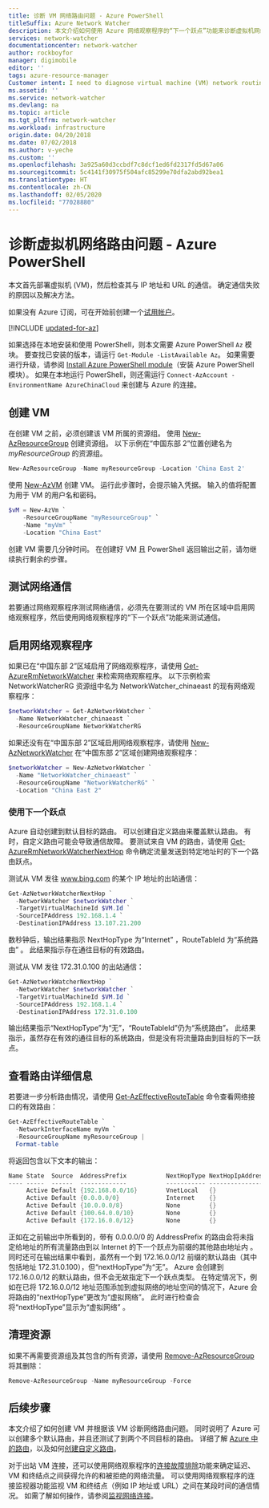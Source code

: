 ```yaml
---
title: 诊断 VM 网络路由问题 - Azure PowerShell
titleSuffix: Azure Network Watcher
description: 本文介绍如何使用 Azure 网络观察程序的“下一个跃点”功能来诊断虚拟机网络路由问题。
services: network-watcher
documentationcenter: network-watcher
author: rockboyfor
manager: digimobile
editor: ''
tags: azure-resource-manager
Customer intent: I need to diagnose virtual machine (VM) network routing problem that prevents communication to different destinations.
ms.assetid: ''
ms.service: network-watcher
ms.devlang: na
ms.topic: article
ms.tgt_pltfrm: network-watcher
ms.workload: infrastructure
origin.date: 04/20/2018
ms.date: 07/02/2018
ms.author: v-yeche
ms.custom: ''
ms.openlocfilehash: 3a925a60d3ccbdf7c8dcf1ed6fd2317fd5d67a06
ms.sourcegitcommit: 5c4141f30975f504afc85299e70dfa2abd92bea1
ms.translationtype: HT
ms.contentlocale: zh-CN
ms.lasthandoff: 02/05/2020
ms.locfileid: "77028880"
---
```

# <a name="diagnose-a-virtual-machine-network-routing-problem---azure-powershell"></a>诊断虚拟机网络路由问题 - Azure PowerShell

本文首先部署虚拟机 (VM)，然后检查其与 IP 地址和 URL 的通信。 确定通信失败的原因以及解决方法。

如果没有 Azure 订阅，可在开始前创建一个[试用帐户](https://www.azure.cn/pricing/1rmb-trial)。

[!INCLUDE [updated-for-az](../../includes/updated-for-az.md)]


如果选择在本地安装和使用 PowerShell，则本文需要 Azure PowerShell `Az` 模块。 要查找已安装的版本，请运行 `Get-Module -ListAvailable Az`。 如果需要进行升级，请参阅 [Install Azure PowerShell module](https://docs.microsoft.com/powershell/azure/install-Az-ps)（安装 Azure PowerShell 模块）。 如果在本地运行 PowerShell，则还需运行 `Connect-AzAccount -EnvironmentName AzureChinaCloud` 来创建与 Azure 的连接。



## <a name="create-a-vm"></a>创建 VM

在创建 VM 之前，必须创建该 VM 所属的资源组。 使用 [New-AzResourceGroup](https://docs.microsoft.com/powershell/module/az.Resources/New-azResourceGroup) 创建资源组。 以下示例在“中国东部 2”位置创建名为 *myResourceGroup* 的资源组。 

```PowerShell
New-AzResourceGroup -Name myResourceGroup -Location 'China East 2'
```

使用 [New-AzVM](https://docs.microsoft.com/powershell/module/az.compute/new-azvm) 创建 VM。 运行此步骤时，会提示输入凭据。 输入的值将配置为用于 VM 的用户名和密码。

```PowerShell
$vM = New-AzVm `
    -ResourceGroupName "myResourceGroup" `
    -Name "myVm" `
    -Location "China East"
```

创建 VM 需要几分钟时间。 在创建好 VM 且 PowerShell 返回输出之前，请勿继续执行剩余的步骤。

## <a name="test-network-communication"></a>测试网络通信

若要通过网络观察程序测试网络通信，必须先在要测试的 VM 所在区域中启用网络观察程序，然后使用网络观察程序的“下一个跃点”功能来测试通信。

## <a name="enable-network-watcher"></a>启用网络观察程序

如果已在“中国东部 2”区域启用了网络观察程序，请使用 [Get-AzureRmNetworkWatcher](https://docs.microsoft.com/powershell/module/azurerm.network/get-azurermnetworkwatcher) 来检索网络观察程序。 以下示例检索 NetworkWatcherRG  资源组中名为 NetworkWatcher_chinaeast  的现有网络观察程序：

```powershell
$networkWatcher = Get-AzNetworkWatcher `
  -Name NetworkWatcher_chinaeast `
  -ResourceGroupName NetworkWatcherRG
```

如果还没有在“中国东部 2”区域启用网络观察程序，请使用 [New-AzNetworkWatcher](https://docs.microsoft.com/powershell/module/azurerm.network/new-azurermnetworkwatcher) 在“中国东部 2”区域创建网络观察程序：

```powershell
$networkWatcher = New-AzNetworkWatcher `
  -Name "NetworkWatcher_chinaeast" `
  -ResourceGroupName "NetworkWatcherRG" `
  -Location "China East 2"
```

### <a name="use-next-hop"></a>使用下一个跃点

Azure 自动创建到默认目标的路由。 可以创建自定义路由来覆盖默认路由。 有时，自定义路由可能会导致通信故障。 要测试来自 VM 的路由，请使用 [Get-AzureRmNetworkWatcherNextHop](https://docs.microsoft.com/powershell/module/azurerm.network/get-azurermnetworkwatchernexthop) 命令确定流量发送到特定地址时的下一个路由跃点。

测试从 VM 发往 www.bing.com 的某个 IP 地址的出站通信：

```PowerShell
Get-AzNetworkWatcherNextHop `
  -NetworkWatcher $networkWatcher `
  -TargetVirtualMachineId $VM.Id `
  -SourceIPAddress 192.168.1.4 `
  -DestinationIPAddress 13.107.21.200
```

数秒钟后，输出结果指示 NextHopType 为“Internet”  ，RouteTableId 为“系统路由”    。 此结果指示存在通往目标的有效路由。

测试从 VM 发往 172.31.0.100 的出站通信：

```PowerShell
Get-AzNetworkWatcherNextHop `
  -NetworkWatcher $networkWatcher `
  -TargetVirtualMachineId $VM.Id `
  -SourceIPAddress 192.168.1.4 `
  -DestinationIPAddress 172.31.0.100
```

输出结果指示“NextHopType”为“无”，“RouteTableId”仍为“系统路由”。     此结果指示，虽然存在有效的通往目标的系统路由，但是没有将流量路由到目标的下一跃点。

## <a name="view-details-of-a-route"></a>查看路由详细信息

若要进一步分析路由情况，请使用 [Get-AzEffectiveRouteTable](https://docs.microsoft.com/powershell/module/az.network/get-azeffectiveroutetable) 命令查看网络接口的有效路由：

```PowerShell
Get-AzEffectiveRouteTable `
  -NetworkInterfaceName myVm `
  -ResourceGroupName myResourceGroup |
  Format-table
```

将返回包含以下文本的输出：

```powershell
Name State  Source  AddressPrefix           NextHopType NextHopIpAddress
---- -----  ------  -------------           ----------- ----------------
     Active Default {192.168.0.0/16}        VnetLocal   {}              
     Active Default {0.0.0.0/0}             Internet    {}              
     Active Default {10.0.0.0/8}            None        {}              
     Active Default {100.64.0.0/10}         None        {}              
     Active Default {172.16.0.0/12}         None        {}              
```

正如在之前输出中所看到的，带有 0.0.0.0/0  的 AddressPrefix  的路由会将未指定给地址的所有流量路由到以 Internet 的下一个跃点为前缀的其他路由地址内  。 同时还可在输出结果中看到，虽然有一个到 172.16.0.0/12 前缀的默认路由（其中包括地址 172.31.0.100），但“nextHopType”为“无”。   Azure 会创建到 172.16.0.0/12 的默认路由，但不会无故指定下一个跃点类型。 在特定情况下，例如在已将 172.16.0.0/12 地址范围添加到虚拟网络的地址空间的情况下，Azure 会将路由的“nextHopType”更改为“虚拟网络”。   此时进行检查会将“nextHopType”显示为“虚拟网络”   。

## <a name="clean-up-resources"></a>清理资源

如果不再需要资源组及其包含的所有资源，请使用 [Remove-AzResourceGroup](https://docs.microsoft.com/powershell/module/az.resources/remove-azresourcegroup) 将其删除：

```PowerShell
Remove-AzResourceGroup -Name myResourceGroup -Force
```

## <a name="next-steps"></a>后续步骤

本文介绍了如何创建 VM 并根据该 VM 诊断网络路由问题。 同时说明了 Azure 可以创建多个默认路由，并且还测试了到两个不同目标的路由。 详细了解 [Azure 中的路由](../virtual-network/virtual-networks-udr-overview.md?toc=%2fnetwork-watcher%2ftoc.json)，以及如何[创建自定义路由](../virtual-network/manage-route-table.md?toc=%2fnetwork-watcher%2ftoc.json#create-a-route)。

对于出站 VM 连接，还可以使用网络观察程序的[连接故障排除](network-watcher-connectivity-powershell.md)功能来确定延迟、VM 和终结点之间获得允许的和被拒绝的网络流量。 可以使用网络观察程序的连接监视器功能监视 VM 和终结点（例如 IP 地址或 URL）之间在某段时间的通信情况。 如需了解如何操作，请参阅[监视网络连接](connection-monitor.md)。
<!-- Update_Description: new articles on network watcher diagnose vm network routing problem powershell -->
<!--ms.date: 07/02/2018-->